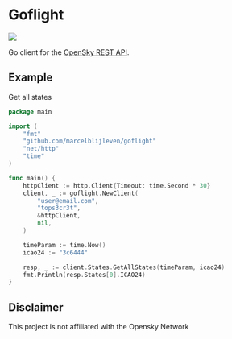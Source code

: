 # Goflight
![](https://goreportcard.com/badge/github.com/marcelblijleven/goflight)

Go client for the [OpenSky REST API](http://opensky-network.org).

## Example
Get all states

```go
package main

import (
	"fmt"
	"github.com/marcelblijleven/goflight"
	"net/http"
	"time"
)

func main() {
	httpClient := http.Client{Timeout: time.Second * 30}
	client, _ := goflight.NewClient(
		"user@email.com",
		"tops3cr3t",
		&httpClient,
        nil,
	)

	timeParam := time.Now()
	icao24 := "3c6444"

	resp, _ := client.States.GetAllStates(timeParam, icao24)
    fmt.Println(resp.States[0].ICAO24)
}
```

## Disclaimer
This project is not affiliated with the Opensky Network

